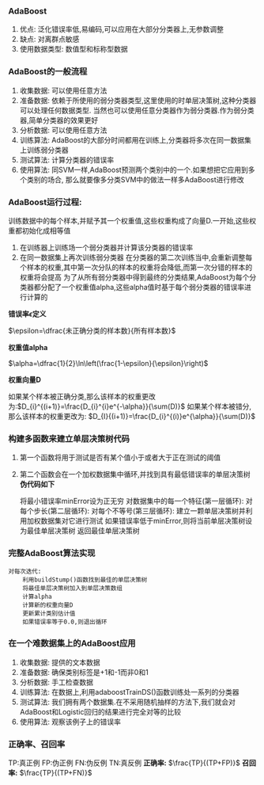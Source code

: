 ### AdaBoost
1. 优点: 泛化错误率低,易编码,可以应用在大部分分类器上,无参数调整
2. 缺点: 对离群点敏感
3. 使用数据类型: 数值型和标称型数据
### AdaBoost的一般流程
1. 收集数据: 可以使用任意方法
2. 准备数据: 依赖于所使用的弱分类器类型,这里使用的时单层决策树,这种分类器可以处理任何数据类型.
    当然也可以使用任意分类器作为弱分类器.作为弱分类器,简单分类器的效果更好
3. 分析数据: 可以使用任意方法
4. 训练算法: AdaBoost的大部分时间都用在训练上,分类器将多次在同一数据集上训练弱分类器
5. 测试算法: 计算分类器的错误率
6. 使用算法: 同SVM一样,AdaBoost预测两个类别中的一个.如果想把它应用到多个类别的场合,
    那么就要像多分类SVM中的做法一样多AdaBoost进行修改
### AdaBoost运行过程:
训练数据中的每个样本,并赋予其一个权重值,这些权重构成了向量D.一开始,这些权重都初始化成相等值
1. 在训练器上训练场一个弱分类器并计算该分类器的错误率
2. 在同一数据集上再次训练弱分类器
  在分类器的第二次训练当中,会重新调整每个样本的权重,其中第一次分队的样本的权重将会降低,而第一次分错的样本的权重将会提高
  为了从所有弱分类器中得到最终的分类结果,AdaBoost为每个分类器都分配了一个权重值alpha,这些alpha值时基于每个弱分类器的错误率进行计算的

**错误率$\epsilon$定义**

$\epsilon=\dfrac{未正确分类的样本数}{所有样本数}$

**权重值alpha**

$\alpha=\dfrac{1}{2}\ln\left(\frac{1-\epsilon}{\epsilon}\right)$

**权重向量D**

如果某个样本被正确分类,那么该样本的权重更改为:$D_{i}^{(i+1)}=\frac{D_{i}^{i}e^{-\alpha}}{\sum(D)}$
如果某个样本被错分,那么该样本的权重更改为: $D_{I}{(i+1)}=\frac{D_{i}^{(i)}e^{\alpha}}{\sum(D)}$

### 构建多函数来建立单层决策树代码
1. 第一个函数将用于测试是否有某个值小于或者大于正在测试的阈值
2. 第二个函数会在一个加权数据集中循环,并找到具有最低错误率的单层决策树
**伪代码如下**

  	将最小错误率minError设为正无穷
  	对数据集中的每一个特征(第一层循环):
  		对每个步长(第二层循环):
  		对每个不等号(第三层循环):
  			建立一颗单层决策树并利用加权数据集对它进行测试
  			如果错误率低于minError,则将当前单层决策树设为最佳单层决策树
  	返回最佳单层决策树
### 完整AdaBoost算法实现

	对每次迭代:
		利用buildStump()函数找到最佳的单层决策树
		将最佳单层决策树加入到单层决策数组
		计算alpha
		计算新的权重向量D
		更新累计类别估计值
		如果错误率等于0.0,则退出循环

### 在一个难数据集上的AdaBoost应用
1. 收集数据: 提供的文本数据
2. 准备数据: 确保类别标签是+1和-1而非0和1
3. 分析数据: 手工检查数据
4. 训练算法: 在数据上,利用adaboostTrainDS()函数训练处一系列的分类器
5. 测试算法: 我们拥有两个数据集.在不采用随机抽样的方法下,我们就会对AdaBoost和Logistic回归的结果进行完全对等的比较
5. 使用算法: 观察该例子上的错误率
### 正确率、召回率
TP:真正例
FP:伪正例
FN:伪反例
TN:真反例
**正确率:** $\frac{TP}{(TP+FP)}$
**召回率:**	$\frac{TP}{(TP+FN)}$